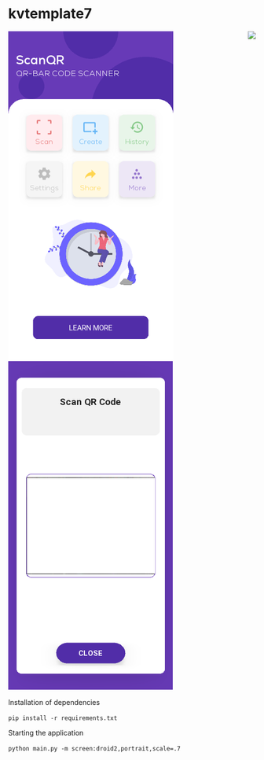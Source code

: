 # kvtemplate7

<img align="right" src="https://visitor-badge.laobi.icu/badge?page_id=elydev01.kvtemplate7">

![](assets/screen1.png)
![](assets/screen2.png)


Installation of dependencies

`pip install -r requirements.txt`

Starting the application

`python main.py -m screen:droid2,portrait,scale=.7`
